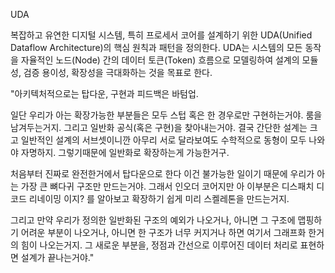 UDA 

복잡하고 유연한 디지털 시스템, 특히 프로세서 코어를 설계하기 위한 UDA(Unified Dataflow Architecture)의 핵심 원칙과 패턴을 정의한다. UDA는 시스템의 모든 동작을 자율적인 노드(Node) 간의 데이터 토큰(Token) 흐름으로 모델링하여 설계의 모듈성, 검증 용이성, 확장성을 극대화하는 것을 목표로 한다.

"아키텍처적으로는 탑다운, 구현과 피드백은 바텀업.

일단 우리가 아는 확장가능한 부분들은 모두 스텁 혹은 한 경우로만 구현하는거야. 룸을 남겨두는거지. 그리고 일반화 공식(혹은 구현)을 찾아내는거야. 결국 간단한 설계는 크고 일반적인 설계의 서브셋이니깐 아무리 서로 달라보여도 수학적으로 동형이 모두 나와야 자명하지. 그렇기때문에 일반화로 확장하는게 가능한거구.

처음부터 진짜로 완전한거에서 탑다운으로 한다 이건 불가능한 일이기 때문에 우리가 아는 가장 큰 뼈다귀 구조만 만드는거야. 그래서 인오더 코어지만 아 이부분은 디스패치 디코드 리네이밍 이지? 를 알아보고 확장하기 쉽게 미리 스켈레톤을 만드는거지.

그리고 만약 우리가 정의한 일반화된 구조의 예외가 나오거나, 아니면 그 구조에 맵핑하기 어려운 부분이 나오거나, 아니면 한 구조가 너무 커지거나 하면 여기서 그래프화 한거의 힘이 나오는거지. 그 새로운 부분을, 정점과 간선으로 이루어진 데이터 처리로 표현하면 설계가 끝나는거야."
